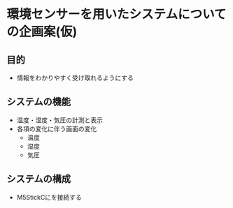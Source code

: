# 環境センサーを用いたシステムについての企画案(仮)
## 目的
- 情報をわかりやすく受け取れるようにする
## システムの機能
- 温度・湿度・気圧の計測と表示
- 各項の変化に伴う画面の変化
    - 温度
    - 湿度
    - 気圧
## システムの構成
- M5StickCにを接続する
